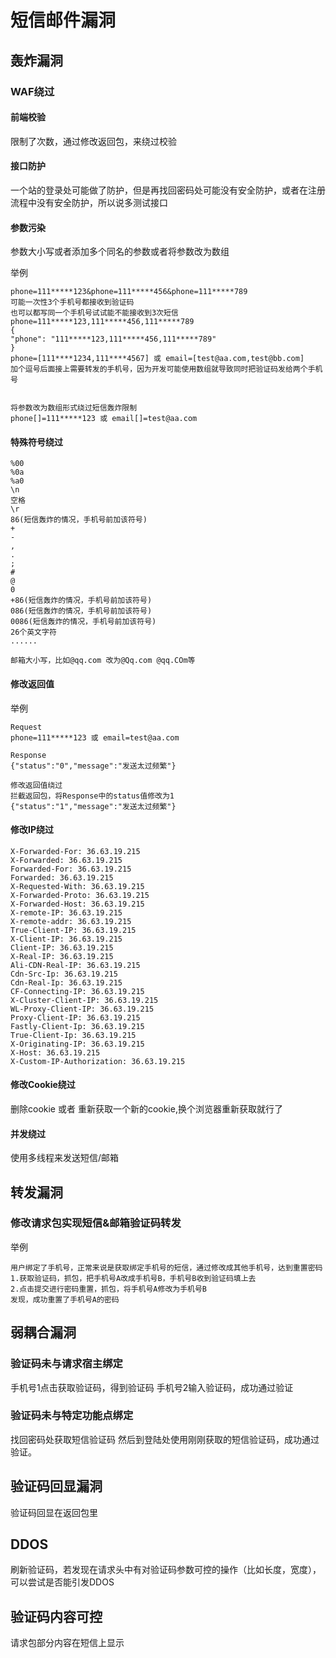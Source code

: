 # 短信邮件漏洞

## 轰炸漏洞

### WAF绕过

#### 前端校验

限制了次数，通过修改返回包，来绕过校验

#### 接口防护

一个站的登录处可能做了防护，但是再找回密码处可能没有安全防护，或者在注册流程中没有安全防护，所以说多测试接口

#### 参数污染

参数大小写或者添加多个同名的参数或者将参数改为数组

举例

    phone=111*****123&phone=111*****456&phone=111*****789
    可能一次性3个手机号都接收到验证码
    也可以都写同一个手机号试试能不能接收到3次短信
    phone=111*****123,111*****456,111*****789
    {
    "phone": "111*****123,111*****456,111*****789"
    }
    phone=[111****1234,111****4567] 或 email=[test@aa.com,test@bb.com]
    加个逗号后面接上需要转发的手机号，因为开发可能使用数组就导致同时把验证码发给两个手机号
     
     
    将参数改为数组形式绕过短信轰炸限制
    phone[]=111*****123 或 email[]=test@aa.com

#### 特殊符号绕过

    %00
    %0a
    %a0
    \n
    空格
    \r
    86(短信轰炸的情况，手机号前加该符号)
    +
    -
    ,
    .
    ;
    #
    @
    0
    +86(短信轰炸的情况，手机号前加该符号)
    086(短信轰炸的情况，手机号前加该符号)
    0086(短信轰炸的情况，手机号前加该符号)
    26个英文字符
    ......
     
    邮箱大小写，比如@qq.com 改为@Qq.com @qq.COm等
    
#### 修改返回值

举例

    Request
    phone=111*****123 或 email=test@aa.com
     
    Response
    {"status":"0","message":"发送太过频繁"}
     
    修改返回值绕过
    拦截返回包，将Response中的status值修改为1
    {"status":"1","message":"发送太过频繁"}
    
#### 修改IP绕过

    X-Forwarded-For: 36.63.19.215
    X-Forwarded: 36.63.19.215
    Forwarded-For: 36.63.19.215
    Forwarded: 36.63.19.215
    X-Requested-With: 36.63.19.215
    X-Forwarded-Proto: 36.63.19.215
    X-Forwarded-Host: 36.63.19.215
    X-remote-IP: 36.63.19.215
    X-remote-addr: 36.63.19.215
    True-Client-IP: 36.63.19.215
    X-Client-IP: 36.63.19.215
    Client-IP: 36.63.19.215
    X-Real-IP: 36.63.19.215
    Ali-CDN-Real-IP: 36.63.19.215
    Cdn-Src-Ip: 36.63.19.215
    Cdn-Real-Ip: 36.63.19.215
    CF-Connecting-IP: 36.63.19.215
    X-Cluster-Client-IP: 36.63.19.215
    WL-Proxy-Client-IP: 36.63.19.215
    Proxy-Client-IP: 36.63.19.215
    Fastly-Client-Ip: 36.63.19.215
    True-Client-Ip: 36.63.19.215
    X-Originating-IP: 36.63.19.215
    X-Host: 36.63.19.215
    X-Custom-IP-Authorization: 36.63.19.215
    
#### 修改Cookie绕过

删除cookie 或者 重新获取一个新的cookie,换个浏览器重新获取就行了

#### 并发绕过

使用多线程来发送短信/邮箱

## 转发漏洞

### 修改请求包实现短信&邮箱验证码转发

举例

    用户绑定了手机号，正常来说是获取绑定手机号的短信，通过修改成其他手机号，达到重置密码
    1.获取验证码，抓包，把手机号A改成手机号B，手机号B收到验证码填上去
    2.点击提交进行密码重置，抓包，将手机号A修改为手机号B
    发现，成功重置了手机号A的密码
    
## 弱耦合漏洞

### 验证码未与请求宿主绑定

手机号1点击获取验证码，得到验证码
手机号2输入验证码，成功通过验证

### 验证码未与特定功能点绑定

找回密码处获取短信验证码
然后到登陆处使用刚刚获取的短信验证码，成功通过验证。

## 验证码回显漏洞

验证码回显在返回包里

## DDOS

刷新验证码，若发现在请求头中有对验证码参数可控的操作（比如长度，宽度），可以尝试是否能引发DDOS

## 验证码内容可控

请求包部分内容在短信上显示